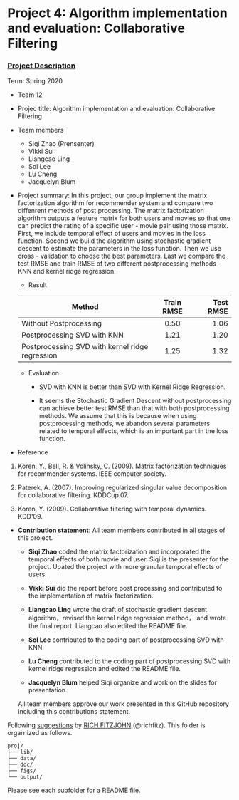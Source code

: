# Project 4: Algorithm implementation and evaluation: Collaborative Filtering

### [Project Description](doc/project4_desc.md)

Term: Spring 2020

+ Team 12
+ Projec title: Algorithm implementation and evaluation: Collaborative Filtering
+ Team members
	+ Siqi Zhao (Prensenter)
	+ Vikki Sui
	+ Liangcao Ling
	+ Sol Lee
	+ Lu Cheng
    + Jacquelyn Blum

+ Project summary: In this project, our group implement the matrix factorization algorithm for recommender system and compare two diffenrent methods of post processing. The matrix factorization algorithm outputs a feature matrix for both users and movies so that one can predict the rating of a specific user - movie pair using those matrix. First, we include temporal effect of users and movies in the loss function. Second we build the algorithm using stochastic gradient descent to estimate the parameters in the loss function. Then we use cross - validation to choose the best parameters. Last we compare the test RMSE and train RMSE of two different postprocessing methods - KNN and kernel ridge regression. 
        
	
    + Result

     | Method      | Train RMSE  | Test RMSE |
     | ------------- |:-------------:| ------------:|
     | Without Postprocessing      |   0.50   | 1.06  |
     | Postprocessing SVD with KNN | 1.21 | 1.20   |
     | Postprocessing SVD with kernel ridge regression | 1.25 | 1.32  |         
     
    + Evaluation    
      
       + SVD with KNN is better than SVD with Kernel Ridge Regression.     
       
       + It seems the Stochastic Gradient Descent without postprocessing can achieve better test RMSE than that with both 
         postprocessing methods. We assume that this is because when using postprocessing methods, we abandon several     parameters related to temporal effects, which is an important part in the loss function.
	 
        
        
	
+ Reference    
              
 1. Koren, Y., Bell, R. & Volinsky, C. (2009). Matrix factorization techniques for recommender systems. IEEE computer society.

 2. Paterek, A. (2007). Improving regularized singular value decomposition for collaborative filtering. KDDCup.07.

 3. Koren, Y. (2009). Collaborative filtering with temporal dynamics. KDD'09.       
        
	
+ **Contribution statement**: All team members contributed in all stages of this project. 
  
  + **Siqi Zhao** coded the matrix factorization and incorporated the temporal effects of both movie and user. Siqi is the presenter for the project. Upated the project with more granular temporal effects of users.
  
  + **Vikki Sui** did the report before post processing and contributed to the implementation of matrix factorization.
  
  + **Liangcao Ling** wrote the draft of stochastic gradient descent algorithm，revised the kernel ridge regression method，
and wrote the final report. Liangcao also edited the README file. 
  
  + **Sol Lee** contributed to the coding part of postprocessing SVD with KNN.

  + **Lu Cheng** contributed to the coding part of postprocessing SVD with kernel ridge regression and edited the README file.  
        
  + **Jacquelyn Blum** helped Siqi organize and work on the slides for presentation.   
  
  All team members approve our work presented in this GitHub repository including this contributions statement.


Following [suggestions](http://nicercode.github.io/blog/2013-04-05-projects/) by [RICH FITZJOHN](http://nicercode.github.io/about/#Team) (@richfitz). This folder is orgarnized as follows.

```
proj/
├── lib/
├── data/
├── doc/
├── figs/
└── output/
```

Please see each subfolder for a README file.
